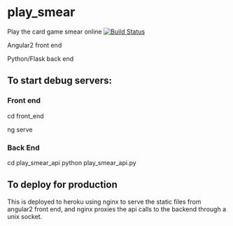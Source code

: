 # play\_smear
Play the card game smear online
[![Build Status](https://travis-ci.org/mkokotovich/play_smear.svg?branch=master)](https://travis-ci.org/mkokotovich/play_smear)

Angular2 front end

Python/Flask back end

## To start debug servers:
### Front end
cd front\_end

ng serve

### Back End
cd play\_smear\_api
python play_smear_api.py

## To deploy for production
This is deployed to heroku using nginx to serve the static files from angular2 front end, and nginx proxies the api calls to the backend through a unix socket.  
